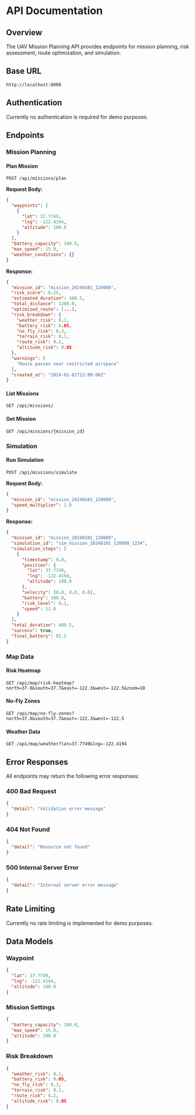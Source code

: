 # API Documentation

## Overview

The UAV Mission Planning API provides endpoints for mission planning, risk assessment, route optimization, and simulation.

## Base URL
```
http://localhost:8000
```

## Authentication
Currently no authentication is required for demo purposes.

## Endpoints

### Mission Planning

#### Plan Mission
```http
POST /api/missions/plan
```

**Request Body:**
```json
{
  "waypoints": [
    {
      "lat": 37.7749,
      "lng": -122.4194,
      "altitude": 100.0
    }
  ],
  "battery_capacity": 100.0,
  "max_speed": 15.0,
  "weather_conditions": {}
}
```

**Response:**
```json
{
  "mission_id": "mission_20240101_120000",
  "risk_score": 0.25,
  "estimated_duration": 480.5,
  "total_distance": 1200.0,
  "optimized_route": [...],
  "risk_breakdown": {
    "weather_risk": 0.1,
    "battery_risk": 0.05,
    "no_fly_risk": 0.3,
    "terrain_risk": 0.1,
    "route_risk": 0.2,
    "altitude_risk": 0.05
  },
  "warnings": [
    "Route passes near restricted airspace"
  ],
  "created_at": "2024-01-01T12:00:00Z"
}
```

#### List Missions
```http
GET /api/missions/
```

#### Get Mission
```http
GET /api/missions/{mission_id}
```

### Simulation

#### Run Simulation
```http
POST /api/missions/simulate
```

**Request Body:**
```json
{
  "mission_id": "mission_20240101_120000",
  "speed_multiplier": 1.0
}
```

**Response:**
```json
{
  "mission_id": "mission_20240101_120000",
  "simulation_id": "sim_mission_20240101_120000_1234",
  "simulation_steps": [
    {
      "timestamp": 0.0,
      "position": {
        "lat": 37.7749,
        "lng": -122.4194,
        "altitude": 100.0
      },
      "velocity": [0.0, 0.0, 0.0],
      "battery": 100.0,
      "risk_level": 0.1,
      "speed": 12.0
    }
  ],
  "total_duration": 480.5,
  "success": true,
  "final_battery": 85.2
}
```

### Map Data

#### Risk Heatmap
```http
GET /api/map/risk-heatmap?north=37.8&south=37.7&east=-122.3&west=-122.5&zoom=10
```

#### No-Fly Zones
```http
GET /api/map/no-fly-zones?north=37.8&south=37.7&east=-122.3&west=-122.5
```

#### Weather Data
```http
GET /api/map/weather?lat=37.7749&lng=-122.4194
```

## Error Responses

All endpoints may return the following error responses:

### 400 Bad Request
```json
{
  "detail": "Validation error message"
}
```

### 404 Not Found
```json
{
  "detail": "Resource not found"
}
```

### 500 Internal Server Error
```json
{
  "detail": "Internal server error message"
}
```

## Rate Limiting

Currently no rate limiting is implemented for demo purposes.

## Data Models

### Waypoint
```json
{
  "lat": 37.7749,
  "lng": -122.4194,
  "altitude": 100.0
}
```

### Mission Settings
```json
{
  "battery_capacity": 100.0,
  "max_speed": 15.0,
  "altitude": 100.0
}
```

### Risk Breakdown
```json
{
  "weather_risk": 0.1,
  "battery_risk": 0.05,
  "no_fly_risk": 0.3,
  "terrain_risk": 0.1,
  "route_risk": 0.2,
  "altitude_risk": 0.05
}
```

